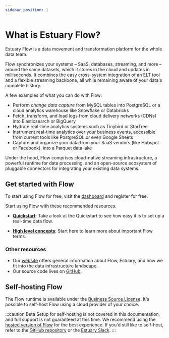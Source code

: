 ```yaml
---
sidebar_position: 1
---
```


# What is Estuary Flow?

Estuary Flow is a data movement and transformation platform for the whole data team.

Flow synchronizes your systems – SaaS, databases, streaming, and more – around the same datasets, which it stores in the
cloud and updates in milliseconds. It combines the easy cross-system integration of an ELT tool and a flexible streaming
backbone,
all while remaining aware of your data's complete history.

A few examples of what you can do with Flow:

* Perform *change data capture* from MySQL tables into PostgreSQL or a cloud analytics warehouse like Snowflake or
  Databricks
* Fetch, transform, and load logs from cloud delivery networks (CDNs) into Elasticsearch or BigQuery
* Hydrate real-time analytics systems such as Tinybird or StarTree
* Instrument real-time analytics over your business events, accessible from current tools like PostgreSQL or even Google
  Sheets
* Capture and organize your data from your SaaS vendors (like Hubspot or Facebook), into a Parquet data lake

Under the hood, Flow comprises cloud-native streaming infrastructure, a powerful runtime for data processing,
and an open-source ecosystem of pluggable connectors for integrating your existing data systems.

## Get started with Flow

To start using Flow for free, visit the [dashboard](https://go.estuary.dev/dashboard) and register for free.

Start using Flow with these recommended resources.

- **[Quickstart](quickstart/quickstart.md)**: Take a look at the Quickstart to see how easy it is to set up a real-time
  data flow.

- **[High level concepts](../concepts/README.md)**: Start here to learn more about important Flow terms.

### **Other resources**

* Our [website](https://www.estuary.dev) offers general information about Flow, Estuary, and how we fit into the data
  infrastructure landscape.
* Our source code lives on [GitHub](https://github.com/estuary).

## Self-hosting Flow

The Flow runtime is available under
the [Business Source License](https://github.com/estuary/flow/blob/master/LICENSE-BSL). It's possible to self-host Flow
using a cloud provider of your choice.

:::caution Beta
Setup for self-hosting is not covered in this documentation, and full support is not guaranteed at this time.
We recommend using the [hosted version of Flow](#get-started-with-the-flow-web-application) for the best experience.
If you'd still like to self-host, refer to the [GitHub repository](https://github.com/estuary/flow) or
the [Estuary Slack](https://join.slack.com/t/estuary-dev/shared_invite/zt-86nal6yr-VPbv~YfZE9Q~6Zl~gmZdFQ).
:::

